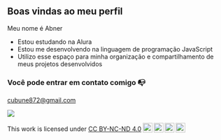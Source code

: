 ## Boas vindas ao meu perfil

Meu nome é Abner

- Estou estudando na Alura
- Estou me desenvolvendo na linguagem de programação JavaScript
- Utilizo esse espaço para minha organização e compartilhamento de meus projetos desenvolvidos

### Você pode entrar em contato comigo 📭

cubune872@gmail.com

![](https://tenor.com/pt-BR/view/gnome-chompski-gnome-chompski-spin-gnome-spin-gif-8028054970046091811)

<p xmlns:cc="http://creativecommons.org/ns#" >This work is licensed under <a href="https://creativecommons.org/licenses/by-nc-nd/4.0/?ref=chooser-v1" target="_blank" rel="license noopener noreferrer" style="display:inline-block;">CC BY-NC-ND 4.0<img style="height:22px!important;margin-left:3px;vertical-align:text-bottom;" src="https://mirrors.creativecommons.org/presskit/icons/cc.svg?ref=chooser-v1" alt=""><img style="height:22px!important;margin-left:3px;vertical-align:text-bottom;" src="https://mirrors.creativecommons.org/presskit/icons/by.svg?ref=chooser-v1" alt=""><img style="height:22px!important;margin-left:3px;vertical-align:text-bottom;" src="https://mirrors.creativecommons.org/presskit/icons/nc.svg?ref=chooser-v1" alt=""><img style="height:22px!important;margin-left:3px;vertical-align:text-bottom;" src="https://mirrors.creativecommons.org/presskit/icons/nd.svg?ref=chooser-v1" alt=""></a></p>
